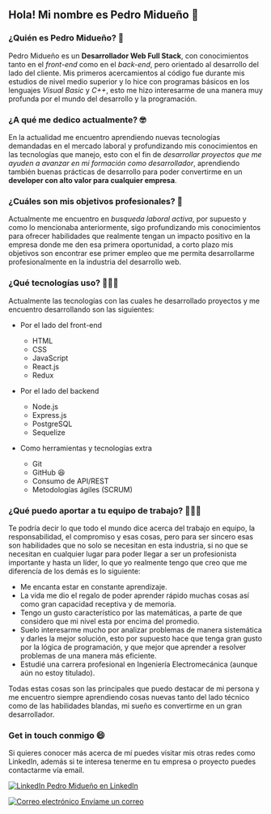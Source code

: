 ## Hola! Mi nombre es Pedro Midueño 👋 

### ¿Quién es Pedro Midueño? 🤔 
Pedro Midueño es un **Desarrollador Web Full Stack**, con conocimientos tanto en el *front-end* como en el *back-end*, pero orientado al desarrollo del lado del cliente. Mis primeros acercamientos al código fue durante mis estudios de nivel medio superior y lo hice con programas básicos en los lenguajes *Visual Basic* y *C++*, esto me hizo interesarme de una manera muy profunda por el mundo del desarrollo y la programación.

### ¿A qué me dedico actualmente? 🤓
En la actualidad me encuentro aprendiendo nuevas tecnologías demandadas en el mercado laboral y profundizando mis conocimientos en las tecnologías que manejo, esto con el fin de *desarrollar proyectos que me ayuden a avanzar en mi formación como desarrollador*, aprendiendo también buenas prácticas de desarrollo para poder convertirme en un **developer con alto valor para cualquier empresa**.

### ¿Cuáles son mis objetivos profesionales? 🎯 
Actualmente me encuentro en *busqueda laboral activa*, por supuesto y como lo mencionaba anteriormente, sigo profundizando mis conocimientos para ofrecer habilidades que realmente tengan un impacto positivo en la empresa donde me den esa primera oportunidad, a corto plazo mis objetivos son encontrar ese primer empleo que me permita desarrollarme profesionalmente en la industria del desarrollo web.

### ¿Qué tecnologías uso? 👨🏽‍💻 
Actualmente las tecnologías con las cuales he desarrollado proyectos y me encuentro desarrollando son las siguientes:
  * Por el lado del front-end
    - HTML
    - CSS
    - JavaScript
    - React.js
    - Redux
    
  * Por el lado del backend
    - Node.js
    - Express.js
    - PostgreSQL
    - Sequelize
  
  * Como herramientas y tecnologías extra
    - Git
    - GitHub 😆
    - Consumo de API/REST
    - Metodologías ágiles (SCRUM)
    
### ¿Qué puedo aportar a tu equipo de trabajo? 🧑🏽‍💻 
Te podría decir lo que todo el mundo dice acerca del trabajo en equipo, la responsabilidad, el compromiso y esas cosas, pero para ser sincero esas son habilidades que no solo se necesitan en esta industria, si no que se necesitan en cualquier lugar para poder llegar a ser un profesionista importante y hasta un líder, lo que yo realmente tengo que creo que me diferencía de los demás es lo siguiente:
  - Me encanta estar en constante aprendizaje.
  - La vida me dio el regalo de poder aprender rápido muchas cosas así como gran capacidad receptiva y de memoria.
  - Tengo un gusto característico por las matemáticas, a parte de que considero que mi nivel esta por encima del promedio.
  - Suelo interesarme mucho por analizar problemas de manera sistemática y darles la mejor solución, esto por supuesto hace que tenga gran gusto por la           lógica de programación, y que mejor que aprender a resolver problemas de una manera más eficiente.
  - Estudié una carrera profesional en Ingeniería Electromecánica (aunque aún no estoy titulado).
  
Todas estas cosas son las principales que puedo destacar de mi persona y me encuentro siempre aprendiendo cosas nuevas tanto del lado técnico como de las habilidades blandas, mi sueño es convertirme en un gran desarrollador.

### Get in touch conmigo 😄 
Si quieres conocer más acerca de mí puedes visitar mis otras redes como LinkedIn, además si te interesa tenerme en tu empresa o proyecto puedes contactarme vía email.

<a target='_blank' rel="noreferrer" href="https://www.linkedin.com/in/pedromidueno/"> <img src="https://cdn-icons-png.flaticon.com/16/3536/3536505.png" alt="LinkedIn" /> Pedro Midueño en LinkedIn </a> 

<a target='_blank' rel="noreferrer" href="mailto:pedro.midueno@gmail.com"> <img src="https://cdn-icons-png.flaticon.com/16/732/732200.png" alt="Correo electrónico" /> Envíame un correo</a> 
    
